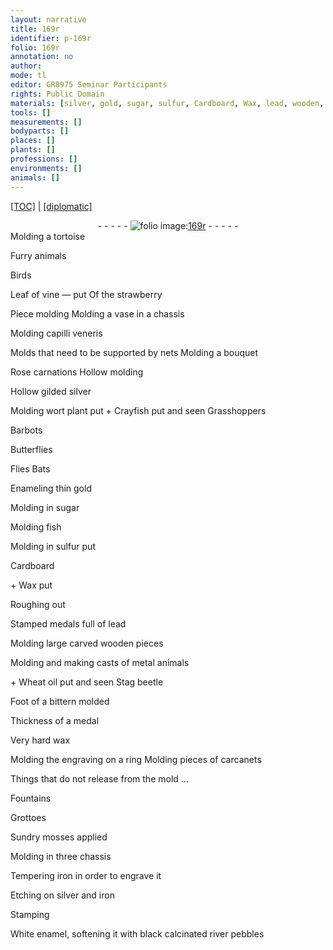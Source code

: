 ```yaml
---
layout: narrative
title: 169r
identifier: p-169r
folio: 169r
annotation: no
author:
mode: tl
editor: GR8975 Seminar Participants
rights: Public Domain
materials: [silver, gold, sugar, sulfur, Cardboard, Wax, lead, wooden, metal, Wheat oil, wax, iron, enamel, river pebbles]
tools: []
measurements: []
bodyparts: []
places: []
plants: []
professions: []
environments: []
animals: []
---
```


<p><a href="{{ site.baseurl }}/translation/">[TOC]</a> | <a href="{{ site.baseurl }}/_texts/p-169r_tc.md/">[diplomatic]</a></p><div class="folio" align="center">- - - - - <a href="http://gallica.bnf.fr/ark:/12148/btv1b10500001g/f343.item" target="_blank"><img src="https://cu-mkp.github.io/2017-workshop-edition/assets/photo-icon.png" alt="folio image: " style="display:inline-block; margin-bottom:-3px;"/>169r</a> - - - - - </div>   
Molding a tortoise
 
Furry animals
 
Birds
 
Leaf of vine — put
<span class="pl"> </span>
Of the strawberry
 
Piece molding
<span class="pl"> </span>
Molding a vase in a chassis
 
Molding capilli veneris
 
Molds that need to be supported by nets
<span class="pl"> </span>
Molding a bouquet
 
Rose carnations
<span class="pl"> </span>
Hollow molding
 
Hollow gilded <span class="m">silver</span>
 
Molding wort plant put
<span class="pl"> </span>
\+ Crayfish put and seen
<span class="pl"> </span>
Grasshoppers
 
Barbots
 
Butterflies
 
Flies
<span class="pl"> </span>
Bats
 
Enameling thin <span class="m">gold</span>
 
Molding in <span class="m">sugar</span>
 
Molding fish
 
Molding in <span class="m">sulfur</span> put
 
<span class="m">Cardboard</span>
 
\+ <span class="m">Wax</span> put
 
Roughing out
 
Stamped medals full of <span class="m">lead</span>
 
Molding large carved <span class="m">wooden</span> pieces
 
Molding and making casts of <span class="m">metal</span> animals
 
\+ <span class="m">Wheat oil</span> put and seen
<span class="pl"> </span>
Stag beetle
 
Foot of a bittern molded
 
Thickness of a medal
 
Very hard <span class="m">wax</span>
 
Molding the engraving on a ring
<span class="pl"> </span>
Molding pieces of carcanets
 
Things that do not release from the mold … 
 
Fountains
 
Grottoes
 
Sundry mosses applied
 
Molding in three chassis
 
Tempering <span class="m">iron</span> in order to engrave it
 
Etching on <span class="m">silver</span> and <span class="m">iron</span>
 
Stamping
 
White <span class="m">enamel</span>, softening it with black calcinated <span class="m">river pebbles</span>
 